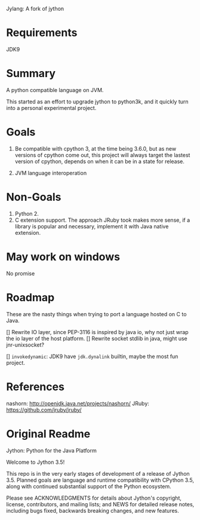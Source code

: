 Jylang: A fork of jython

# Requirements

JDK9

# Summary

A python compatible language on JVM.

This started as an effort to upgrade jython to python3k, and it quickly turn
into a personal experimental project.

# Goals

1. Be compatible with cpython 3, at the time being 3.6.0, but as new versions of
cpython come out, this project will always target the lastest version of
cpython, depends on when it can be in a state for release.

2. JVM language interoperation


# Non-Goals

1. Python 2.
2. C extension support. The approach JRuby took makes more sense, if a
   library is popular and necessary, implement it with Java native extension.

# May work on windows

No promise

# Roadmap

These are the nasty things when trying to port a language hosted on C to Java.

[] Rewrite IO layer, since PEP-3116 is inspired by java io, why not just wrap
the io layer of the host platform.
[] Rewrite socket stdlib in java, might use jnr-unixsocket?

[] `invokedynamic`: JDK9 have `jdk.dynalink` builtin, maybe the most fun
project.

# References

nashorn: http://openjdk.java.net/projects/nashorn/
JRuby: https://github.com/jruby/jruby/


# Original Readme

Jython: Python for the Java Platform

Welcome to Jython 3.5!

This repo is in the very early stages of development of a release of
Jython 3.5. Planned goals are language and runtime compatibility with
CPython 3.5, along with continued substantial support of the Python
ecosystem.

Please see ACKNOWLEDGMENTS for details about Jython's copyright,
license, contributors, and mailing lists; and NEWS for detailed
release notes, including bugs fixed, backwards breaking changes, and
new features.
